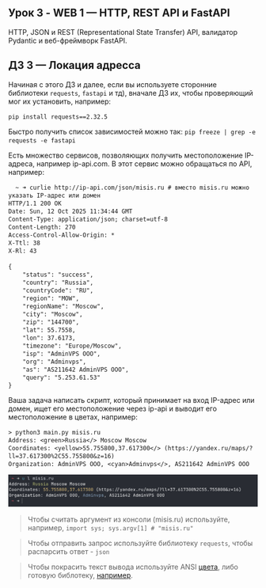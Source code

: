 ## Урок 3 - WEB 1 — HTTP, REST API и FastAPI
HTTP, JSON и REST (Representational State Transfer) API, валидатор Pydantic и веб-фреймворк FastAPI.

## ДЗ 3 — Локация адресса
Начиная с этого ДЗ и далее, если вы используете сторонние библиотеки `requests`, `fastapi` и тд), вначале ДЗ их, чтобы проверяющий мог их установить, например:
```shell
pip install requests==2.32.5
```
Быстро получить список зависимостей можно так: `pip freeze | grep -e requests -e fastapi`

Есть множество сервисов, позволяющих получить местоположение IP-адреса, например ip-api.com. В этот сервис можно обращаться по API, например:
```shell
  ~ ➜ curlie http://ip-api.com/json/misis.ru # вместо misis.ru можно указать IP-адрес или домен
HTTP/1.1 200 OK
Date: Sun, 12 Oct 2025 11:34:44 GMT
Content-Type: application/json; charset=utf-8
Content-Length: 270
Access-Control-Allow-Origin: *
X-Ttl: 38
X-Rl: 43

{
    "status": "success",
    "country": "Russia",
    "countryCode": "RU",
    "region": "MOW",
    "regionName": "Moscow",
    "city": "Moscow",
    "zip": "144700",
    "lat": 55.7558,
    "lon": 37.6173,
    "timezone": "Europe/Moscow",
    "isp": "AdminVPS OOO",
    "org": "Adminvps",
    "as": "AS211642 AdminVPS OOO",
    "query": "5.253.61.53"
}
```
Ваша задача написать скрипт, который принимает на вход IP-адрес или домен, ищет его местоположение через ip-api и выводит его местоположение в цветах, например:
```shell
> python3 main.py misis.ru
Address: <green>Russia</> Moscow Moscow
Coordinates: <yellow>55.755800,37.617300</> (https://yandex.ru/maps/?ll=37.617300%2C55.755800&z=16)
Organization: AdminVPS OOO, <cyan>Adminvps</>, AS211642 AdminVPS OOO
```
![alt text](image.png)

> Чтобы считать аргумент из консоли (misis.ru) используйте, например, `import sys; sys.argv[1] # "misis.ru"`

> Чтобы отправить запрос используйте библиотеку `requests`, чтобы распарсить ответ - `json`

> Чтобы покрасить текст вывода используйте ANSI [цвета](https://gist.github.com/rene-d/9e584a7dd2935d0f461904b9f2950007), либо готовую библотеку, [например](https://pypi.org/project/ansi/).

